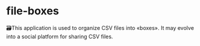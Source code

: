 # file-boxes

🗃This application is used to organize CSV files into «boxes». It may evolve into a social platform for sharing CSV files.
